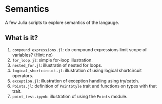 # Semantics

A few Julia scripts to explore semantics of the langauge.


## What is it?

1. `compound_expressions.jl`: do compound expressions limit scope of variables? (Hint: no)
1. `for_loop.jl`: simple for-loop illustration.
1. `nested_for.jl`: illustratin of nested for loops.
1. `logical_shortcircuit.jl`: illustration of using logical shortcircuit operators.
1. `exception.jl`: illustration of exception handling using try/catch.
1. `Points.jl`: definition of `PointStyle` trait and functions on types with that trait.
1. `point_test.ipynb`: illustration of using the `Points` module.
